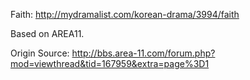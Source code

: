 Faith: http://mydramalist.com/korean-drama/3994/faith

Based on AREA11.

Origin Source: http://bbs.area-11.com/forum.php?mod=viewthread&tid=167959&extra=page%3D1
